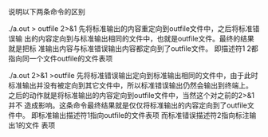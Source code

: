 说明以下两条命令的区别

./a.out > outfile 2>&1
先将标准输出的内容重定向到outfile文件中，之后将标准错误输
出的内容定向到与标准输出相同的文件中，也就是outfile文件。最终的结果就是把标
准输出内容与标准错误输出内容都定向到了outfile文件。
即描述符1 2都指向同一个文件outfile的文件表项

./a.out 2>&1 >outfile
先将标准错误输出定向到标准输出相同的文件中，由于此时
标准输出并没有被定向到其它文件中，所以标准错误输出仍然会输出到终端上。
之后的动作就是将标准输出的内容定向到outfile文件中，当然这个对之前的2>&1并不
造成影响。这条命令最终结果就是仅仅将标准输出的内容定向到了outfile文件中。
即标准输出描述符1指向outfile的文件表项 而标准错误描述符2指向标注输出1的文件
表项
